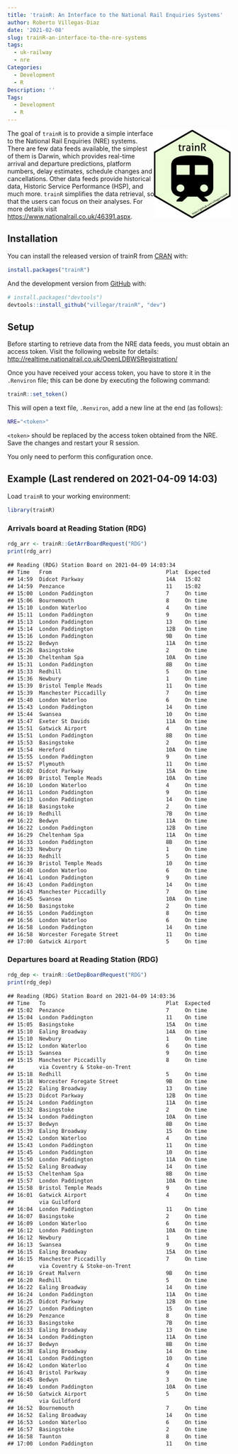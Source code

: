 ```yaml
---
title: 'trainR: An Interface to the National Rail Enquiries Systems'
author: Roberto Villegas-Diaz
date: '2021-02-08'
slug: trainR-an-interface-to-the-nre-systems
tags:
  - uk-railway
  - nre
Categories:
  - Development
  - R
Description: ''
Tags:
  - Development
  - R
---
```


<img src="https://raw.githubusercontent.com/villegar/trainR/main/inst/images/logo.png" alt="logo" align="right" height=200px/>

The goal of `trainR` is to provide a simple interface to the 
National Rail Enquiries (NRE) systems. There are few data feeds 
available, the simplest of them is Darwin, which provides real-time 
arrival and departure predictions, platform numbers, delay estimates, 
schedule changes and cancellations. Other data feeds provide historical 
data, Historic Service Performance (HSP), and much more. `trainR` 
simplifies the data retrieval, so that the users can focus on their 
analyses. For more details visit 
https://www.nationalrail.co.uk/46391.aspx.

## Installation

You can install the released version of trainR from [CRAN](https://CRAN.R-project.org) with:

``` r
install.packages("trainR")
```

And the development version from [GitHub](https://github.com/) with:

``` r
# install.packages("devtools")
devtools::install_github("villegar/trainR", "dev")
```

## Setup
Before starting to retrieve data from the NRE data feeds, you must obtain an access token. 
Visit the following website for details: http://realtime.nationalrail.co.uk/OpenLDBWSRegistration/

Once you have received your access token, you have to store it in the `.Renviron` file; this can be 
done by executing the following command:


```r
trainR::set_token()
```

This will open a text file, `.Renviron`, add a new line at the end (as follows):

```bash
NRE="<token>"
```

`<token>` should be replaced by the access token obtained from the NRE. Save the changes and restart 
your R session.

You only need to perform this configuration once.

## Example (Last rendered on 2021-04-09 14:03)

Load `trainR` to your working environment:

```r
library(trainR)
```

### Arrivals board at Reading Station (RDG)


```r
rdg_arr <- trainR::GetArrBoardRequest("RDG")
print(rdg_arr)
```

```
## Reading (RDG) Station Board on 2021-04-09 14:03:34
## Time   From                                    Plat  Expected
## 14:59  Didcot Parkway                          14A   15:02
## 14:59  Penzance                                11    15:02
## 15:00  London Paddington                       7     On time
## 15:06  Bournemouth                             8     On time
## 15:10  London Waterloo                         4     On time
## 15:11  London Paddington                       9     On time
## 15:13  London Paddington                       13    On time
## 15:14  London Paddington                       12B   On time
## 15:16  London Paddington                       9B    On time
## 15:22  Bedwyn                                  11A   On time
## 15:26  Basingstoke                             2     On time
## 15:30  Cheltenham Spa                          10A   On time
## 15:31  London Paddington                       8B    On time
## 15:33  Redhill                                 5     On time
## 15:36  Newbury                                 1     On time
## 15:39  Bristol Temple Meads                    11    On time
## 15:39  Manchester Piccadilly                   7     On time
## 15:40  London Waterloo                         6     On time
## 15:43  London Paddington                       14    On time
## 15:44  Swansea                                 10    On time
## 15:47  Exeter St Davids                        11A   On time
## 15:51  Gatwick Airport                         4     On time
## 15:51  London Paddington                       8B    On time
## 15:53  Basingstoke                             2     On time
## 15:54  Hereford                                10A   On time
## 15:55  London Paddington                       9     On time
## 15:57  Plymouth                                11    On time
## 16:02  Didcot Parkway                          15A   On time
## 16:09  Bristol Temple Meads                    10A   On time
## 16:10  London Waterloo                         4     On time
## 16:11  London Paddington                       9     On time
## 16:13  London Paddington                       14    On time
## 16:18  Basingstoke                             2     On time
## 16:19  Redhill                                 7B    On time
## 16:22  Bedwyn                                  11A   On time
## 16:22  London Paddington                       12B   On time
## 16:29  Cheltenham Spa                          11A   On time
## 16:33  London Paddington                       8B    On time
## 16:33  Newbury                                 1     On time
## 16:33  Redhill                                 5     On time
## 16:39  Bristol Temple Meads                    10    On time
## 16:40  London Waterloo                         6     On time
## 16:41  London Paddington                       9     On time
## 16:43  London Paddington                       14    On time
## 16:43  Manchester Piccadilly                   7     On time
## 16:45  Swansea                                 10A   On time
## 16:50  Basingstoke                             2     On time
## 16:55  London Paddington                       8     On time
## 16:56  London Waterloo                         6     On time
## 16:58  London Paddington                       14    On time
## 16:58  Worcester Foregate Street               11    On time
## 17:00  Gatwick Airport                         5     On time
```

### Departures board at Reading Station (RDG)


```r
rdg_dep <- trainR::GetDepBoardRequest("RDG")
print(rdg_dep)
```

```
## Reading (RDG) Station Board on 2021-04-09 14:03:36
## Time   To                                      Plat  Expected
## 15:02  Penzance                                7     On time
## 15:04  London Paddington                       11    On time
## 15:05  Basingstoke                             15A   On time
## 15:10  Ealing Broadway                         14A   On time
## 15:10  Newbury                                 1     On time
## 15:12  London Waterloo                         6     On time
## 15:13  Swansea                                 9     On time
## 15:15  Manchester Piccadilly                   8     On time
##        via Coventry & Stoke-on-Trent           
## 15:18  Redhill                                 5     On time
## 15:18  Worcester Foregate Street               9B    On time
## 15:22  Ealing Broadway                         13    On time
## 15:23  Didcot Parkway                          12B   On time
## 15:24  London Paddington                       11A   On time
## 15:32  Basingstoke                             2     On time
## 15:34  London Paddington                       10A   On time
## 15:37  Bedwyn                                  8B    On time
## 15:39  Ealing Broadway                         15    On time
## 15:42  London Waterloo                         4     On time
## 15:43  London Paddington                       11    On time
## 15:45  London Paddington                       10    On time
## 15:50  London Paddington                       11A   On time
## 15:52  Ealing Broadway                         14    On time
## 15:53  Cheltenham Spa                          8B    On time
## 15:57  London Paddington                       10A   On time
## 15:58  Bristol Temple Meads                    9     On time
## 16:01  Gatwick Airport                         4     On time
##        via Guildford                           
## 16:04  London Paddington                       11    On time
## 16:07  Basingstoke                             2     On time
## 16:09  London Waterloo                         6     On time
## 16:12  London Paddington                       10A   On time
## 16:12  Newbury                                 1     On time
## 16:13  Swansea                                 9     On time
## 16:15  Ealing Broadway                         15A   On time
## 16:15  Manchester Piccadilly                   7     On time
##        via Coventry & Stoke-on-Trent           
## 16:19  Great Malvern                           9B    On time
## 16:20  Redhill                                 5     On time
## 16:22  Ealing Broadway                         14    On time
## 16:24  London Paddington                       11A   On time
## 16:25  Didcot Parkway                          12B   On time
## 16:27  London Paddington                       15    On time
## 16:29  Penzance                                8     On time
## 16:33  Basingstoke                             7B    On time
## 16:33  Ealing Broadway                         13    On time
## 16:34  London Paddington                       11A   On time
## 16:37  Bedwyn                                  8B    On time
## 16:38  Ealing Broadway                         14    On time
## 16:41  London Paddington                       10    On time
## 16:42  London Waterloo                         4     On time
## 16:43  Bristol Parkway                         9     On time
## 16:45  Bedwyn                                  3     On time
## 16:49  London Paddington                       10A   On time
## 16:50  Gatwick Airport                         5     On time
##        via Guildford                           
## 16:52  Bournemouth                             7     On time
## 16:52  Ealing Broadway                         14    On time
## 16:53  London Waterloo                         6     On time
## 16:57  Basingstoke                             2     On time
## 16:58  Taunton                                 8     On time
## 17:00  London Paddington                       11    On time
```
